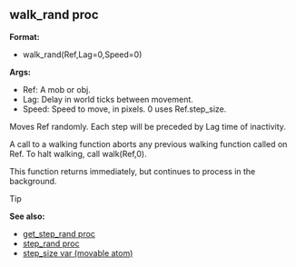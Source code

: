 ## walk_rand proc

**Format:**
+   walk_rand(Ref,Lag=0,Speed=0)
<!-- -->
**Args:**
+   Ref: A mob or obj.
+   Lag: Delay in world ticks between movement.
+   Speed: Speed to move, in pixels. 0 uses Ref.step_size.


Moves Ref randomly. Each step will be preceded by Lag time of
inactivity. 

A call to a walking function aborts any previous
walking function called on Ref. To halt walking, call walk(Ref,0).


This function returns immediately, but continues to process in
the background.

> [!TIP] 
> **See also:**
> +   [get_step_rand proc](/ref/proc/get_step_rand.md) 
> +   [step_rand proc](/ref/proc/step_rand.md) 
> +   [step_size var (movable atom)](/ref/atom/movable/var/step_size.md) <!-- -->